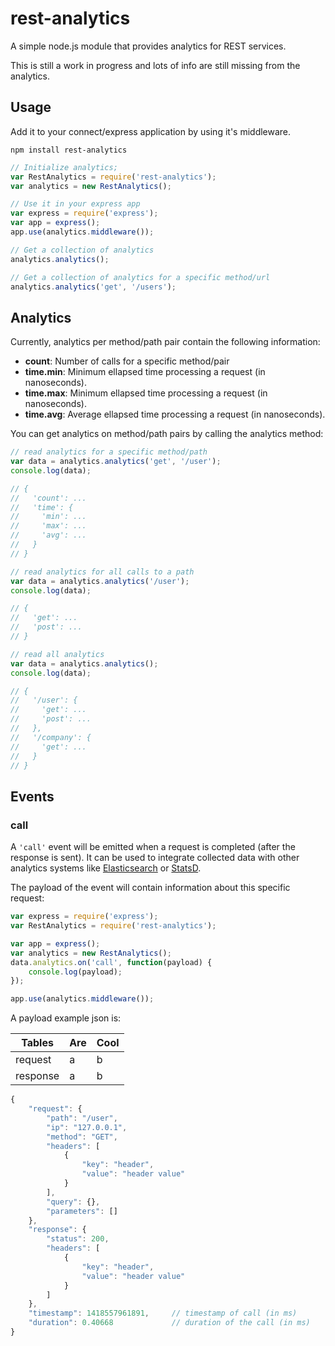 rest-analytics
==============

A simple node.js module that provides analytics for REST services.

This is still a work in progress and lots of info are still missing from the analytics.

## Usage

Add it to your connect/express application by using it's middleware.

`npm install rest-analytics`

```javascript
// Initialize analytics;
var RestAnalytics = require('rest-analytics');
var analytics = new RestAnalytics();
```

```javascript
// Use it in your express app
var express = require('express');
var app = express();
app.use(analytics.middleware());

```

```javascript
// Get a collection of analytics
analytics.analytics();

// Get a collection of analytics for a specific method/url
analytics.analytics('get', '/users');

```

## Analytics
Currently, analytics per method/path pair contain the following information:

* **count**: Number of calls for a specific method/pair
* **time.min**: Minimum ellapsed time processing a request (in nanoseconds).
* **time.max**: Minimum ellapsed time processing a request (in nanoseconds).
* **time.avg**: Average ellapsed time processing a request (in nanoseconds).

You can get analytics on method/path pairs by calling the analytics method:

```javascript
// read analytics for a specific method/path
var data = analytics.analytics('get', '/user');
console.log(data);

// {
//   'count': ...
//   'time': {
//     'min': ...
//     'max': ...
//     'avg': ...
//   }
// }
```

```javascript
// read analytics for all calls to a path
var data = analytics.analytics('/user');
console.log(data);

// {
//   'get': ...
//   'post': ...
// }
```

```javascript
// read all analytics
var data = analytics.analytics();
console.log(data);

// {
//   '/user': {
//     'get': ...
//     'post': ...
//   },
//   '/company': {
//     'get': ...
//   }
// }
```

## Events

### call

Α `'call'` event will be emitted when a request is completed (after the response is sent). It can be used to integrate collected data with other analytics systems like [Elasticsearch](http://www.elasticsearch.org) or [StatsD](https://github.com/etsy/statsd/).

 The payload of the event will contain information about this specific request:

```javascript
var express = require('express');
var RestAnalytics = require('rest-analytics');

var app = express();
var analytics = new RestAnalytics();
data.analytics.on('call', function(payload) {
    console.log(payload);
});

app.use(analytics.middleware());

```

A payload example json is:

| Tables        | Are           | Cool |
|---------------|---------------|----------|
|request|a|b|
|response|a|b|


```javascript
{
    "request": {
        "path": "/user",
        "ip": "127.0.0.1",
        "method": "GET",
        "headers": [
            {
                "key": "header",
                "value": "header value"
            }
        ],
        "query": {},
        "parameters": []
    },
    "response": {
        "status": 200,
        "headers": [
            {
                "key": "header",
                "value": "header value"
            }
        ]
    },
    "timestamp": 1418557961891,     // timestamp of call (in ms)
    "duration": 0.40668             // duration of the call (in ms)
}

```
